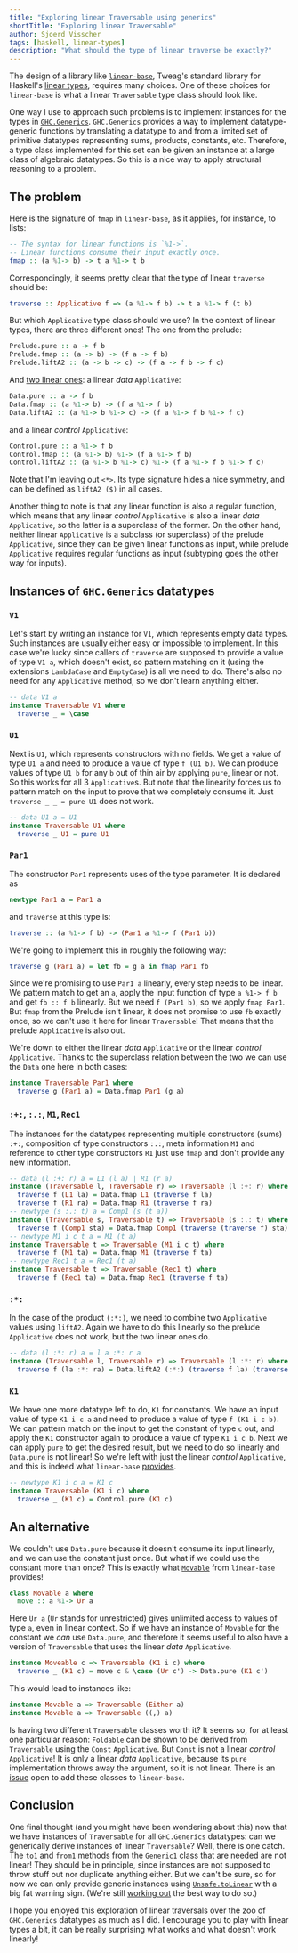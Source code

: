 ```yaml
---
title: "Exploring linear Traversable using generics"
shortTitle: "Exploring linear Traversable"
author: Sjoerd Visscher
tags: [haskell, linear-types]
description: "What should the type of linear traverse be exactly?"
---
```


The design of a library like [`linear-base`][linear-base], Tweag's standard library for Haskell's
[linear types][linear-types], requires many choices.
One of these choices for `linear-base` is what a linear `Traversable`
type class should look like.

One way I use to approach such problems
is to implement instances for the types in [`GHC.Generics`][ghc-generics].
`GHC.Generics` provides a way to implement datatype-generic functions by translating a datatype to and from
a limited set of primitive datatypes representing sums, products, constants, etc.
Therefore, a type class implemented for this set can be given an
instance at a large class of algebraic datatypes.
So this is a nice way to apply structural reasoning to a problem.

## The problem

Here is the signature of `fmap` in `linear-base`, as it applies, for instance, to lists:

```haskell
-- The syntax for linear functions is `%1->`.
-- Linear functions consume their input exactly once.
fmap :: (a %1-> b) -> t a %1-> t b
```

Correspondingly, it seems pretty clear that the type of linear `traverse` should be:

```haskell
traverse :: Applicative f => (a %1-> f b) -> t a %1-> f (t b)
```

But which `Applicative` type class should we use? In the context of linear types, there are three different ones! The one from the prelude:

```haskell
Prelude.pure :: a -> f b
Prelude.fmap :: (a -> b) -> (f a -> f b)
Prelude.liftA2 :: (a -> b -> c) -> (f a -> f b -> f c)
```

And [two linear ones][data-vs-control]: a linear _data_ `Applicative`:

```haskell
Data.pure :: a -> f b
Data.fmap :: (a %1-> b) -> (f a %1-> f b)
Data.liftA2 :: (a %1-> b %1-> c) -> (f a %1-> f b %1-> f c)
```

and a linear _control_ `Applicative`:

```haskell
Control.pure :: a %1-> f b
Control.fmap :: (a %1-> b) %1-> (f a %1-> f b)
Control.liftA2 :: (a %1-> b %1-> c) %1-> (f a %1-> f b %1-> f c)
```

Note that I'm leaving out `<*>`. Its type signature hides a nice symmetry, and can be defined as `liftA2 ($)` in all cases.

Another thing to note is that any linear function is also a regular function, which means that any linear _control_ `Applicative`
is also a linear _data_ `Applicative`, so the latter is a superclass
of the former. On the other hand, neither linear `Applicative` is a subclass (or superclass)
of the prelude `Applicative`, since they can be given linear functions as input, while prelude `Applicative`
requires regular functions as input (subtyping goes the other way
for inputs).

## Instances of `GHC.Generics` datatypes

### `V1`

Let's start by writing an instance for `V1`, which represents empty data types. Such instances are usually either easy or impossible
to implement. In this case we're lucky since callers of `traverse` are supposed to provide a value of type `V1 a`,
which doesn't exist, so pattern matching on it (using the extensions `LambdaCase` and `EmptyCase`) is all we need to do.
There's also no need for any `Applicative` method, so we don't learn anything either.

```haskell
-- data V1 a
instance Traversable V1 where
  traverse _ = \case
```

### `U1`

Next is `U1`, which represents constructors with no fields. We get a value of type `U1 a` and need to produce a value of type `f (U1 b)`.
We can produce values of type `U1 b` for any `b` out of thin air by applying `pure`, linear or not.
So this works for all 3 `Applicative`s. But note that the linearity forces us to pattern match on the input
to prove that we completely consume it. Just `traverse _ _ = pure U1` does not work.

```haskell
-- data U1 a = U1
instance Traversable U1 where
  traverse _ U1 = pure U1
```

### `Par1`

The constructor `Par1` represents uses of the type parameter. It is declared as

```haskell
newtype Par1 a = Par1 a
```

and `traverse` at this type is:

```haskell
traverse :: (a %1-> f b) -> (Par1 a %1-> f (Par1 b))
```

We're going to implement this in roughly the following way:

```haskell
traverse g (Par1 a) = let fb = g a in fmap Par1 fb
```

Since we're promising to use `Par1 a` linearly, every step needs to be linear.
We pattern match to get an `a`, apply the input function of type `a %1-> f b` and get `fb :: f b` linearly.
But we need `f (Par1 b)`, so we apply `fmap Par1`. But `fmap` from the Prelude isn't linear,
it does not promise to use `fb` exactly once, so we can't use it here for linear `Traversable`!
That means that the prelude `Applicative` is also out.

We're down to either the linear _data_ `Applicative` or the linear _control_ `Applicative`.
Thanks to the superclass relation between the two we can use the `Data` one here in both cases:

```haskell
instance Traversable Par1 where
  traverse g (Par1 a) = Data.fmap Par1 (g a)
```

### `:+:`, `:.:`, `M1`, `Rec1`

The instances for the datatypes representing multiple constructors (sums) `:+:`, composition of type constructors `:.:`,
meta information `M1` and reference to other type constructors `R1` just use `fmap`
and don't provide any new information.

```haskell
-- data (l :+: r) a = L1 (l a) | R1 (r a)
instance (Traversable l, Traversable r) => Traversable (l :+: r) where
  traverse f (L1 la) = Data.fmap L1 (traverse f la)
  traverse f (R1 ra) = Data.fmap R1 (traverse f ra)
-- newtype (s :.: t) a = Comp1 (s (t a))
instance (Traversable s, Traversable t) => Traversable (s :.: t) where
  traverse f (Comp1 sta) = Data.fmap Comp1 (traverse (traverse f) sta)
-- newtype M1 i c t a = M1 (t a)
instance Traversable t => Traversable (M1 i c t) where
  traverse f (M1 ta) = Data.fmap M1 (traverse f ta)
-- newtype Rec1 t a = Rec1 (t a)
instance Traversable t => Traversable (Rec1 t) where
  traverse f (Rec1 ta) = Data.fmap Rec1 (traverse f ta)
```

### `:*:`

In the case of the product `(:*:)`, we need to combine two `Applicative` values using `liftA2`.
Again we have to do this linearly so the prelude `Applicative` does not work, but the two linear ones do.

```haskell
-- data (l :*: r) a = l a :*: r a
instance (Traversable l, Traversable r) => Traversable (l :*: r) where
  traverse f (la :*: ra) = Data.liftA2 (:*:) (traverse f la) (traverse f ra)
```

### `K1`

We have one more datatype left to do, `K1` for constants. We have an input value of type `K1 i c a` and need
to produce a value of type `f (K1 i c b)`. We can pattern match on the input to get the constant of type `c` out,
and apply the `K1` constructor again to produce a value of type `K1 i c b`. Next we can apply `pure` to get the
desired result, but we need to do so linearly and `Data.pure` is not linear! So we're left with just the linear
_control_ `Applicative`, and this is indeed what `linear-base` [provides][traversable].

```haskell
-- newtype K1 i c a = K1 c
instance Traversable (K1 i c) where
  traverse _ (K1 c) = Control.pure (K1 c)
```

## An alternative

We couldn't use `Data.pure` because it doesn't consume its input linearly, and we can use the constant just once.
But what if we could use the constant more than once? This is exactly what [`Movable`][movable] from `linear-base` provides!

```haskell
class Movable a where
  move :: a %1-> Ur a
```

Here `Ur a` (`Ur` stands for unrestricted) gives unlimited access to values of type `a`, even in linear context.
So if we have an instance of `Movable` for the constant we _can_ use `Data.pure`, and therefore it seems useful
to also have a version of `Traversable` that uses the linear _data_ `Applicative`.

```haskell
instance Moveable c => Traversable (K1 i c) where
  traverse _ (K1 c) = move c & \case (Ur c') -> Data.pure (K1 c')
```

This would lead to instances like:

```haskell
instance Movable a => Traversable (Either a)
instance Movable a => Traversable ((,) a)
```

Is having two different `Traversable` classes worth it? It seems so, for at least one particular reason:
`Foldable` can be shown to be derived from `Traversable` using the `Const` `Applicative`. But `Const` is
not a linear _control_ `Applicative`! It is only a linear _data_ `Applicative`,
because its `pure` implementation throws away the argument, so it is not linear. There is an [issue][issue190]
open to add these classes to `linear-base`.

## Conclusion

One final thought (and you might have been wondering about this) now that we have instances of `Traversable` for all
`GHC.Generics` datatypes: can we generically derive instances of linear `Traversable`? Well, there is one catch. The
`to1` and `from1` methods from the `Generic1` class that are needed are not linear! They should be in principle, since
instances are not supposed to throw stuff out nor duplicate anything either. But we can't be sure, so for now we can
only provide generic instances using [`Unsafe.toLinear`][unsafe-linear] with a big fat warning sign.
(We're still [working out](linear-base-pr) the best way to do so.)

I hope you enjoyed this exploration of linear traversals over the zoo of `GHC.Generics` datatypes as much as I did.
I encourage you to play with linear types a bit, it can be really surprising what works and what doesn't work linearly!

[linear-base]: https://tweag.io/blog/2021-02-10-linear-base/
[data-vs-control]: https://tweag.io/blog/2020-01-16-data-vs-control/
[ghc-generics]: https://hackage.haskell.org/package/base-4.14.1.0/docs/GHC-Generics.html
[traversable]: https://hackage.haskell.org/package/linear-base-0.1.0/docs/Data-Functor-Linear.html#t:Traversable
[movable]: https://hackage.haskell.org/package/linear-base-0.1.0/docs/Data-Unrestricted-Linear.html#t:Movable
[issue190]: https://github.com/tweag/linear-base/issues/190
[unsafe-linear]: https://hackage.haskell.org/package/linear-base-0.1.0/docs/Unsafe-Linear.html
[linear-types]: https://tweag.io/blog/tags/linear-types
[linear-base-pr]: https://github.com/tweag/linear-base/pull/316
